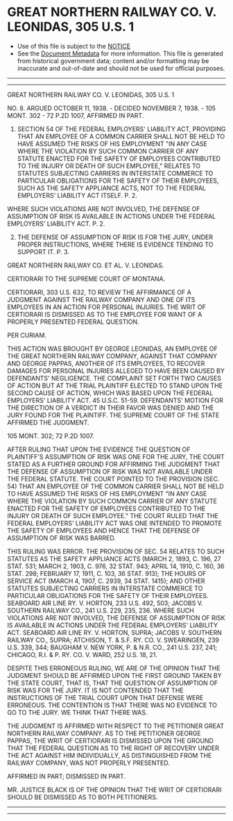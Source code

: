 ---
---

# GREAT NORTHERN RAILWAY CO. V. LEONIDAS, 305 U.S. 1

* Use of this file is subject to the [NOTICE](https://github.com/publicdocs/notice/blob/master/NOTICE)
* See the [Document Metadata](../../../) for more information.
  This file is generated from historical government data; content and/or formatting may be inaccurate and out-of-date and should not be used for official purposes.

----------
----------

GREAT NORTHERN RAILWAY CO. V. LEONIDAS, 305 U.S. 1

NO. 8.  ARGUED OCTOBER 11, 1938.  - DECIDED NOVEMBER 7, 1938.  - 105 MONT. 302 - 72 P.2D 1007, AFFIRMED IN PART.

1.  SECTION 54 OF THE FEDERAL EMPLOYERS' LIABILITY ACT, PROVIDING THAT AN EMPLOYEE OF A COMMON CARRIER SHALL NOT BE HELD TO HAVE ASSUMED THE RISKS OF HIS EMPLOYMENT "IN ANY CASE WHERE THE VIOLATION BY SUCH COMMON CARRIER OF ANY STATUTE ENACTED FOR THE SAFETY OF EMPLOYEES CONTRIBUTED TO THE INJURY OR DEATH OF SUCH EMPLOYEE," RELATES TO STATUTES SUBJECTING CARRIERS IN INTERSTATE COMMERCE TO PARTICULAR OBLIGATIONS FOR THE SAFETY OF THEIR EMPLOYEES, SUCH AS THE SAFETY APPLIANCE ACTS, NOT TO THE FEDERAL EMPLOYERS' LIABILITY ACT ITSELF.  P. 2.

WHERE SUCH VIOLATIONS ARE NOT INVOLVED, THE DEFENSE OF ASSUMPTION OF RISK IS AVAILABLE IN ACTIONS UNDER THE FEDERAL EMPLOYERS' LIABILITY ACT.  P. 2.

2.  THE DEFENSE OF ASSUMPTION OF RISK IS FOR THE JURY, UNDER PROPER INSTRUCTIONS, WHERE THERE IS EVIDENCE TENDING TO SUPPORT IT.  P. 3.

GREAT NORTHERN RAILWAY CO. ET AL. V. LEONIDAS.

CERTIORARI TO THE SUPREME COURT OF MONTANA.

CERTIORARI, 303 U.S. 632, TO REVIEW THE AFFIRMANCE OF A JUDGMENT AGAINST THE RAILWAY COMPANY AND ONE OF ITS EMPLOYEES IN AN ACTION FOR PERSONAL INJURIES.  THE WRIT OF CERTIORARI IS DISMISSED AS TO THE EMPLOYEE FOR WANT OF A PROPERLY PRESENTED FEDERAL QUESTION.

PER CURIAM.

THIS ACTION WAS BROUGHT BY GEORGE LEONIDAS, AN EMPLOYEE OF THE GREAT NORTHERN RAILWAY COMPANY, AGAINST THAT COMPANY AND GEORGE PAPPAS, ANOTHER OF ITS EMPLOYEES, TO RECOVER DAMAGES FOR PERSONAL INJURIES ALLEGED TO HAVE BEEN CAUSED BY DEFENDANTS' NEGLIGENCE.  THE COMPLAINT SET FORTH TWO CAUSES OF ACTION BUT AT THE TRIAL PLAINTIFF ELECTED TO STAND UPON THE SECOND CAUSE OF ACTION, WHICH WAS BASED UPON THE FEDERAL EMPLOYERS' LIABILITY ACT.  45 U.S.C. 51-59.  DEFENDANTS' MOTION FOR THE DIRECTION OF A VERDICT IN THEIR FAVOR WAS DENIED AND THE JURY FOUND FOR THE PLAINTIFF.  THE SUPREME COURT OF THE STATE AFFIRMED THE JUDGMENT.

105 MONT. 302; 72 P.2D 1007.

AFTER RULING THAT UPON THE EVIDENCE THE QUESTION OF PLAINTIFF'S ASSUMPTION OF RISK WAS ONE FOR THE JURY, THE COURT STATED AS A FURTHER GROUND FOR AFFIRMING THE JUDGMENT THAT THE DEFENSE OF ASSUMPTION OF RISK WAS NOT AVAILABLE UNDER THE FEDERAL STATUTE.  THE COURT POINTED TO THE PROVISION (SEC. 54) THAT AN EMPLOYEE OF THE COMMON CARRIER SHALL NOT BE HELD TO HAVE ASSUMED THE RISKS OF HIS EMPLOYMENT "IN ANY CASE WHERE THE VIOLATION BY SUCH COMMON CARRIER OF ANY STATUTE ENACTED FOR THE SAFETY OF EMPLOYEES CONTRIBUTED TO THE INJURY OR DEATH OF SUCH EMPLOYEE."  THE COURT RULED THAT THE FEDERAL EMPLOYERS' LIABILITY ACT WAS ONE INTENDED TO PROMOTE THE SAFETY OF EMPLOYEES AND HENCE THAT THE DEFENSE OF ASSUMPTION OF RISK WAS BARRED.

THIS RULING WAS ERROR.  THE PROVISION OF SEC. 54 RELATES TO SUCH STATUTES AS THE SAFETY APPLIANCE ACTS (MARCH 2, 1893, C. 196, 27 STAT. 531; MARCH 2, 1903, C. 976, 32 STAT. 943; APRIL 14, 1910, C. 160, 36 STAT. 298; FEBRUARY 17, 1911, C. 103, 36 STAT. 913); THE HOURS OF SERVICE ACT (MARCH 4, 1907, C. 2939, 34 STAT. 1415); AND OTHER STATUTES SUBJECTING CARRIERS IN INTERSTATE COMMERCE TO PARTICULAR OBLIGATIONS FOR THE SAFETY OF THEIR EMPLOYEES.  SEABOARD AIR LINE RY. V. HORTON, 233 U.S. 492, 503; JACOBS V. SOUTHERN RAILWAY CO., 241 U.S. 229, 235, 236.  WHERE SUCH VIOLATIONS ARE NOT INVOLVED, THE DEFENSE OF ASSUMPTION OF RISK IS AVAILABLE IN ACTIONS UNDER THE FEDERAL EMPLOYERS' LIABILITY ACT.  SEABOARD AIR LINE RY. V. HORTON, SUPRA; JACOBS V. SOUTHERN RAILWAY CO., SUPRA; ATCHISON, T. & S.F. RY. CO. V. SWEARINGEN, 239 U.S. 339, 344; BAUGHAM V. NEW YORK, P. & N.R. CO., 241 U.S. 237, 241; CHICAGO, R.I. & P. RY. CO. V. WARD, 252 U.S. 18, 21.

DESPITE THIS ERRONEOUS RULING, WE ARE OF THE OPINION THAT THE JUDGMENT SHOULD BE AFFIRMED UPON THE FIRST GROUND TAKEN BY THE STATE COURT, THAT IS, THAT THE QUESTION OF ASSUMPTION OF RISK WAS FOR THE JURY.  IT IS NOT CONTENDED THAT THE INSTRUCTIONS OF THE TRIAL COURT UPON THAT DEFENSE WERE ERRONEOUS.  THE CONTENTION IS THAT THERE WAS NO EVIDENCE TO GO TO THE JURY.  WE THINK THAT THERE WAS.

THE JUDGMENT IS AFFIRMED WITH RESPECT TO THE PETITIONER GREAT NORTHERN RAILWAY COMPANY.  AS TO THE PETITIONER GEORGE PAPPAS, THE WRIT OF CERTIORARI IS DISMISSED UPON THE GROUND THAT THE FEDERAL QUESTION AS TO THE RIGHT OF RECOVERY UNDER THE ACT AGAINST HIM INDIVIDUALLY, AS DISTINGUISHED FROM THE RAILWAY COMPANY, WAS NOT PROPERLY PRESENTED.

AFFIRMED IN PART; DISMISSED IN PART.

MR. JUSTICE BLACK IS OF THE OPINION THAT THE WRIT OF CERTIORARI SHOULD BE DISMISSED AS TO BOTH PETITIONERS.


----------
----------

